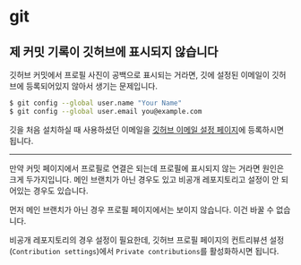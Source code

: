 # git

## 제 커밋 기록이 깃허브에 표시되지 않습니다

깃허브 커밋에서 프로필 사진이 공백으로 표시되는 거라면, 깃에 설정된 이메일이 깃허브에 등록되어있지 않아서 생기는 문제입니다.

```sh
$ git config --global user.name "Your Name"
$ git config --global user.email you@example.com
```

깃을 처음 설치하실 때 사용하셨던 이메일을 [깃허브 이메일 설정 페이지](https://github.com/settings/emails)에 등록하시면 됩니다.

---

만약 커밋 페이지에서 프로필로 연결은 되는데 프로필에 표시되지 않는 거라면 원인은 크게 두가지입니다.
메인 브랜치가 아닌 경우도 있고 비공개 레포지토리고 설정이 안 되어있는 경우도 있습니다.

먼저 메인 브랜치가 아닌 경우 프로필 페이지에서는 보이지 않습니다.
이건 바꿀 수 없습니다.

비공개 레포지토리의 경우 설정이 필요한데, 깃허브 프로필 페이지의 컨트리뷰션 설정(`Contribution settings`)에서 `Private contributions`를 활성화하시면 됩니다.
